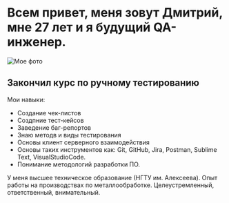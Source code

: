# Всем привет, меня зовут Дмитрий, мне 27 лет и я будущий QA-инженер.

![Мое фото](C:\Users\Srg\Desktop)

## Закончил курс по ручному тестированию

Мои навыки:

* Создание чек-листов
* Создпние тест-кейсов
* Заведение баг-репортов
* Знаю методв и виды тестирования
* Основы клиент серверного взаимодействия
*  Основы таких инструментов как: Git, GitHub, Jira, Postman, Sublime Text, VisualStudioCode.
*  Понимание методологий разработки ПО.

У меня высшее техническое образование (НГТУ им. Алексеева). Опыт работы на производствах по металлообработке.
Целеустремленный, ответственный, внимательный.

